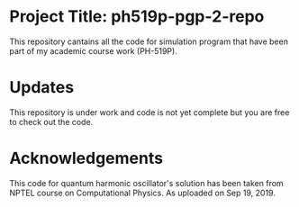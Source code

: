 #  Project Title: ph519p-pgp-2-repo
This repository cantains all the code for simulation program that have been part of my academic course work (PH-519P).

# Updates
This repository is under work and code is not yet complete but you are free to check out the code.

# Acknowledgements 

This code for quantum harmonic oscillator's solution has been taken from NPTEL course on Computational Physics. As uploaded on Sep 19, 2019.